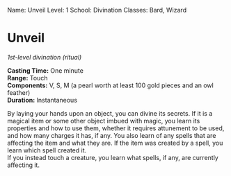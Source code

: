 Name: Unveil
Level: 1
School: Divination
Classes: Bard, Wizard

# Unveil
_1st-level divination (ritual)_ 

**Casting Time:** One minute    
**Range:** Touch    
**Components:** V, S, M (a pearl worth at least 100 gold pieces and an owl feather)    
**Duration:** Instantaneous 

By laying your hands upon an object, you can divine its secrets. If it is a magical item or some other object imbued with magic, you learn its properties and how to use them, whether it requires attunement to be used, and how many charges it has, if any. You also learn of any spells that are affecting the item and what they are. If the item was created by a spell, you learn which spell created it.    
If you instead touch a creature, you learn what spells, if any, are currently affecting it. 

